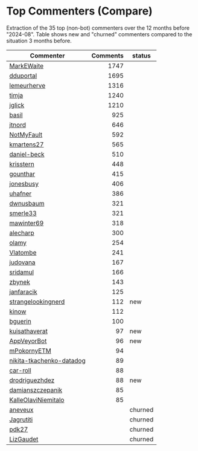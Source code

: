 # Top Commenters (Compare)

Extraction of the 35 top (non-bot) commenters 
over the 12 months before "2024-08".
Table shows new and "churned" commenters compared 
to the situation 3 months before.


| Commenter                | Comments | status  |
| ------------------------ | -------: | ------- |
| [MarkEWaite](commentersPlot/MarkEWaite.png) |     1747 |         |
| [dduportal](commentersPlot/dduportal.png) |     1695 |         |
| [lemeurherve](commentersPlot/lemeurherve.png) |     1316 |         |
| [timja](commentersPlot/timja.png) |     1240 |         |
| [jglick](commentersPlot/jglick.png) |     1210 |         |
| [basil](commentersPlot/basil.png) |      925 |         |
| [jtnord](commentersPlot/jtnord.png) |      646 |         |
| [NotMyFault](commentersPlot/NotMyFault.png) |      592 |         |
| [kmartens27](commentersPlot/kmartens27.png) |      565 |         |
| [daniel-beck](commentersPlot/daniel-beck.png) |      510 |         |
| [krisstern](commentersPlot/krisstern.png) |      448 |         |
| [gounthar](commentersPlot/gounthar.png) |      415 |         |
| [jonesbusy](commentersPlot/jonesbusy.png) |      406 |         |
| [uhafner](commentersPlot/uhafner.png) |      386 |         |
| [dwnusbaum](commentersPlot/dwnusbaum.png) |      321 |         |
| [smerle33](commentersPlot/smerle33.png) |      321 |         |
| [mawinter69](commentersPlot/mawinter69.png) |      318 |         |
| [alecharp](commentersPlot/alecharp.png) |      300 |         |
| [olamy](commentersPlot/olamy.png) |      254 |         |
| [Vlatombe](commentersPlot/Vlatombe.png) |      241 |         |
| [judovana](commentersPlot/judovana.png) |      167 |         |
| [sridamul](commentersPlot/sridamul.png) |      166 |         |
| [zbynek](commentersPlot/zbynek.png) |      143 |         |
| [janfaracik](commentersPlot/janfaracik.png) |      125 |         |
| [strangelookingnerd](commentersPlot/strangelookingnerd.png) |      112 | new     |
| [kinow](commentersPlot/kinow.png) |      112 |         |
| [bguerin](commentersPlot/bguerin.png) |      100 |         |
| [kuisathaverat](commentersPlot/kuisathaverat.png) |       97 | new     |
| [AppVeyorBot](commentersPlot/AppVeyorBot.png) |       96 | new     |
| [mPokornyETM](commentersPlot/mPokornyETM.png) |       94 |         |
| [nikita-tkachenko-datadog](commentersPlot/nikita-tkachenko-datadog.png) |       89 |         |
| [car-roll](commentersPlot/car-roll.png) |       88 |         |
| [drodriguezhdez](commentersPlot/drodriguezhdez.png) |       88 | new     |
| [damianszczepanik](commentersPlot/damianszczepanik.png) |       85 |         |
| [KalleOlaviNiemitalo](commentersPlot/KalleOlaviNiemitalo.png) |       85 |         |
| [aneveux](commentersPlot/aneveux.png) |          | churned |
| [Jagrutiti](commentersPlot/Jagrutiti.png) |          | churned |
| [pdk27](commentersPlot/pdk27.png) |          | churned |
| [LizGaudet](commentersPlot/LizGaudet.png) |          | churned |
